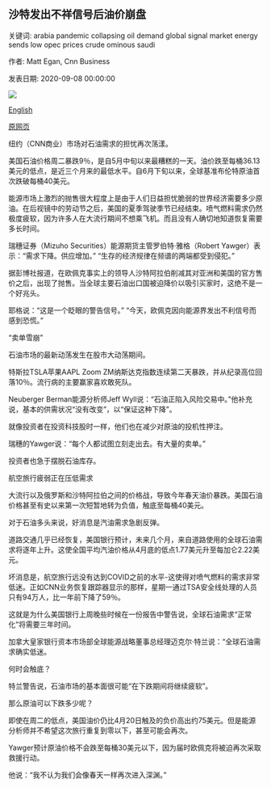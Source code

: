 ## 沙特发出不祥信号后油价崩盘

关键词: arabia pandemic collapsing oil demand global signal market energy sends low opec prices crude ominous saudi

作者: Matt Egan, Cnn Business

发表日期: 2020-09-08 00:00:00

![](https://cdn.cnn.com/cnnnext/dam/assets/200908094623-us-gas-station-0821-super-tease.jpg)

[English](Oil%20prices%20are%20collapsing%20after%20Saudi%20Arabia%20sends%20ominous%20signal.md)

[原网页](https://edition.cnn.com/2020/09/08/investing/oil-prices-drop-saudi-arabia/index.html)

纽约（CNN商业）市场对石油需求的担忧再次荡漾。

美国石油价格周二暴跌9％，是自5月中旬以来最糟糕的一天。油价跌至每桶36.13美元的低点，是近三个月来的最低水平。自6月下旬以来，全球基准布伦特原油首次跌破每桶40美元。

能源市场上激烈的抛售很大程度上是由于人们日益担忧脆弱的世界经济需要多少原油。在后视镜中的劳动节之后，美国的夏季驾驶季节已经结束。喷气燃料需求仍然极度疲软，因为许多人在大流行期间不想乘飞机。而且没有人确切地知道恢复需要多长时间。

瑞穗证券（Mizuho Securities）能源期货主管罗伯特·雅格（Robert Yawger）表示：“需求下降。供应增加。” “生存的经济规律在频谱的两端都受到侵犯。”

据彭博社报道，在欧佩克事实上的领导人沙特阿拉伯削减其对亚洲和美国的官方售价之后，出现了抛售。当全球主要石油出口国被迫降价以吸引买家时，这绝不是一个好兆头。

耶格说：“这是一个眨眼的警告信号。” “今天，欧佩克因向能源界发出不利信号而感到恐慌。”

“卖单雪崩”

石油市场的最新动荡发生在股市大动荡期间。

特斯拉TSLA苹果AAPL Zoom ZM纳斯达克指数连续第二天暴跌，并从纪录高位回落10％。流行病的主要赢家喜欢敢死队。

Neuberger Berman能源分析师Jeff Wyll说：“石油正陷入风险交易中。”他补充说，基本的供需状况“没有改变”，以“保证这种下降”。

就像投资者在投资科技股时一样，他们也在减少对原油的投机性押注。

瑞穗的Yawger说：“每个人都试图立刻走出去。有大量的卖单。”

投资者也急于摆脱石油库存。

航空旅行疲弱正在压低需求

大流行以及俄罗斯和沙特阿拉伯之间的价格战，导致今年春天油价暴跌。美国石油价格甚至有史以来第一次短暂地转为负值，触底至每桶40美元。

对于石油多头来说，好消息是汽油需求急剧反弹。

道路交通几乎已经恢复，美国银行预计，未来几个月，来自道路使用的全球石油需求将逐年上升。这使全国平均汽油价格从4月底的低点1.77美元升至每加仑2.22美元。

坏消息是，航空旅行远没有达到COVID之前的水平-这使得对喷气燃料的需求非常低迷。正如CNN业务恢复跟踪器显示的那样，星期一通过TSA安全线处理的人员只有94万人，比一年前下降了59％。

这就是为什么美国银行上周晚些时候在一份报告中警告说，全球石油需求“正常化”将需要三年时间。

加拿大皇家银行资本市场部全球能源战略董事总经理迈克尔·特兰说：“全球石油需求确实低迷。

何时会触底？

特兰警告说，石油市场的基本面很可能“在下跌期间将继续疲软”。

那么原油可以下跌多少呢？

即使在周二的低点，美国油价仍比4月20日触及的负价高出约75美元。但是能源分析师并不希望这次旅行重复到零以下，甚至可能会再次。

Yawger预计原油价格不会跌至每桶30美元以下，因为届时欧佩克将被迫再次采取救援行动。

他说：“我不认为我们会像春天一样再次进入深渊。”